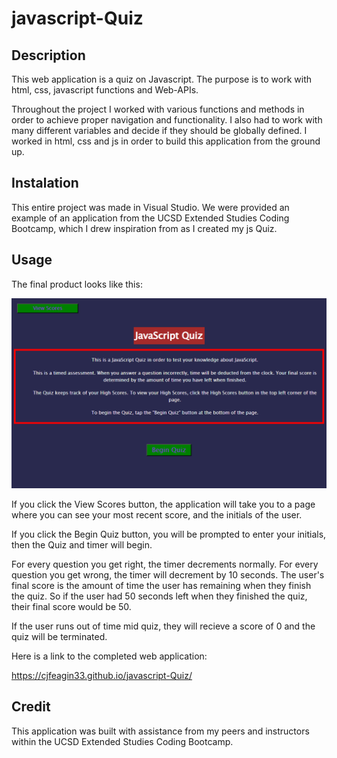 # javascript-Quiz

## Description

This web application is a quiz on Javascript. The purpose is to work with html, css, javascript functions and Web-APIs. 

Throughout the project I worked with various functions and methods in order to achieve proper navigation and functionality. I also had to work with many different variables and decide if they should be globally defined. I worked in html, css and js in order to build this application from the ground up.

## Instalation

This entire project was made in Visual Studio. We were provided an example of an application from the UCSD Extended Studies Coding Bootcamp, which I drew inspiration from as I created my js Quiz. 

## Usage

The final product looks like this:

<img src="Final-Product-Screenshot.png">

If you click the View Scores button, the application will take you to a page where you can see your most recent score, and the initials of the user.

If you click the Begin Quiz button, you will be prompted to enter your initials, then the Quiz and timer will begin.

For every question you get right, the timer decrements normally. For every question you get wrong, the timer will decrement by 10 seconds. The user's final score is the amount of time the user has remaining when they finish the quiz. So if the user had 50 seconds left when they finished the quiz, their final score would be 50. 

If the user runs out of time mid quiz, they will recieve a score of 0 and the quiz will be terminated.

Here is a link to the completed web application:

https://cjfeagin33.github.io/javascript-Quiz/

## Credit

This application was built with assistance from my peers and instructors within the UCSD Extended Studies Coding Bootcamp.